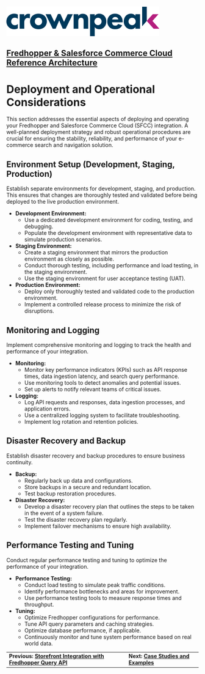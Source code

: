 <a href="http://www.crownpeak.com" target="_blank">![Crownpeak Logo](../../../images/logo/crownpeak-logo.png "Crownpeak Logo")</a>

## [Fredhopper & Salesforce Commerce Cloud Reference Architecture](../README.md)

# Deployment and Operational Considerations
This section addresses the essential aspects of deploying and operating your Fredhopper and Salesforce Commerce Cloud (SFCC) integration. A well-planned deployment strategy and robust operational procedures are crucial for ensuring the stability, reliability, and performance of your e-commerce search and navigation solution.

## Environment Setup (Development, Staging, Production)
Establish separate environments for development, staging, and production. This ensures that changes are thoroughly tested and validated before being deployed to the live production environment.

- **Development Environment:**
  - Use a dedicated development environment for coding, testing, and debugging.
  - Populate the development environment with representative data to simulate production scenarios.
- **Staging Environment:**
  - Create a staging environment that mirrors the production environment as closely as possible.
  - Conduct thorough testing, including performance and load testing, in the staging environment.
  - Use the staging environment for user acceptance testing (UAT).
- **Production Environment:**
  - Deploy only thoroughly tested and validated code to the production environment.
  - Implement a controlled release process to minimize the risk of disruptions.

## Monitoring and Logging
Implement comprehensive monitoring and logging to track the health and performance of your integration.

- **Monitoring:**
  - Monitor key performance indicators (KPIs) such as API response times, data ingestion latency, and search query performance.
  - Use monitoring tools to detect anomalies and potential issues.
  - Set up alerts to notify relevant teams of critical issues.
- **Logging:**
  - Log API requests and responses, data ingestion processes, and application errors.
  - Use a centralized logging system to facilitate troubleshooting.
  - Implement log rotation and retention policies.

## Disaster Recovery and Backup
Establish disaster recovery and backup procedures to ensure business continuity.

- **Backup:**
  - Regularly back up data and configurations.
  - Store backups in a secure and redundant location.
  - Test backup restoration procedures.
- **Disaster Recovery:**
  - Develop a disaster recovery plan that outlines the steps to be taken in the event of a system failure.
  - Test the disaster recovery plan regularly.
  - Implement failover mechanisms to ensure high availability.

## Performance Testing and Tuning
Conduct regular performance testing and tuning to optimize the performance of your integration.

- **Performance Testing:**
  - Conduct load testing to simulate peak traffic conditions.
  - Identify performance bottlenecks and areas for improvement.
  - Use performance testing tools to measure response times and throughput.
- **Tuning:**
  - Optimize Fredhopper configurations for performance.
  - Tune API query parameters and caching strategies.
  - Optimize database performance, if applicable.
  - Continuously monitor and tune system performance based on real world data.


|                                                                                                                                 |                                                                               |
|---------------------------------------------------------------------------------------------------------------------------------|-------------------------------------------------------------------------------|
| **Previous: [Storefront Integration with Fredhopper Query API](../storefront-integration-with-fredhopper-query-api/README.md)** | **Next: [Case Studies and Examples](../case-studies-and-examples/README.md)** |